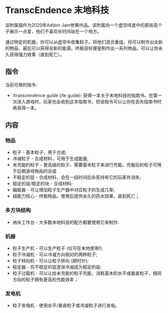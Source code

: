 # TranscEndence 末地科技

该附属插件为2020年Addon Jam参赛作品。该附属向一个虚空纬度中的那些高个子展示一点爱，他们不喜欢长时间站在一个地方。

通过特定的机器，你可以从虚空中收集粒子。将他们混合重组，你可以制作出全新的物品，最后可以获得全新的能源。终极目标便是制作出一系列物品，可以让你永久获得强力效果（直到死亡）。

## 指令

当前可用的指令:

- /transcendence guide (/te guide): 获得一本关于末地科技的指南书。在第一次进入游戏时，玩家也会收到这本指南书，但该指令可以让你在丢失指南书时再获得一本。

## 内容

### 物品

- 粒子 - 基本粒子，用于合成;
- 冷凝粒子 - 合成材料，可用于生成能量;
- 未充能的粒子 - 更高级的粒子，需要基本粒子来进行充能。充能后的粒子可用于后期游戏物品的合成
- 不稳定的锭 - 合成材料，会在一段时间后杀死持有它的玩家并消失;
- 稳定的锭/稳定的块 - 合成材料;
- 偏振器 - 可让增加粒子生产器中对应粒子的生成几率;
- 超能力核心 - 终极物品，使用后提供永久的药水效果，直到死亡；

### 多方块结构

- 纳米工作台 - 大多数末地科技的配方都要使用它来制作.

### 机器

- 粒子生产机 - 可以生产粒子 (仅可在末地使用!);
- 粒子冷凝机 - 可以冷凝方向相对的两种粒子;
- 粒子转向机 - 可以让粒子转向 (顺时针);
- 稳定器 - 将不稳定的锭逐渐冷凝成为稳定的锭;
- 粒子过载机 - 可以让给未充能的粒子充能，消耗基本的水平或垂直粒子，相同方向的粒子拥有更高的充能效率；

### 发电机

- 粒子发电机 - 使用水平/垂直粒子或冷凝粒子进行发电。
